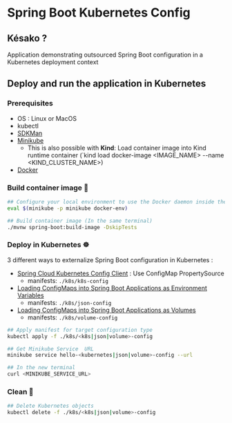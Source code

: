 # Spring Boot Kubernetes Config

## Késako ?
Application demonstrating outsourced Spring Boot configuration in a Kubernetes deployment context

## Deploy and run the application in Kubernetes

### Prerequisites

- OS : Linux or MacOS
- kubectl
- [SDKMan][sdkman-doc-install]
- [Minikube][minikube-doc-install]
    - This is also possible with **Kind**: Load container image into Kind runtime container (`kind load docker-image <IMAGE_NAME> --name <KIND_CLUSTER_NAME>)
- [Docker][docker-doc-install]

### Build container image 🐳

```bash
## Configure your local environment to use the Docker daemon inside the Minikube instance
eval $(minikube -p minikube docker-env)

## Build container image (In the same terminal)
./mvnw spring-boot:build-image -DskipTests
```

### Deploy in Kubernetes ☸️

3 different ways to externalize Spring Boot configuration in Kubernetes :

- [Spring Cloud Kubernetes Config Client][spring-cloud-kubernetes-config] : Use ConfigMap PropertySource
    - manifests: `./k8s/k8s-config`
- [Loading ConfigMaps into Spring Boot Applications as Environment Variables][spring-boot-external-config-json]
    - manifests: `./k8s/json-config`
- [Loading ConfigMaps into Spring Boot Applications as Volumes][spring-boot-external-config-properties-file]
    - manifests: `./k8s/volume-config`

```bash
## Apply manifest for target configuration type
kubectl apply -f ./k8s/<k8s|json|volume>-config

## Get Minikube Service  URL
minikube service hello-<kubernetes|json|volume>-config --url

## In the new terminal
curl <MINIKUBE_SERVICE_URL>
```

### Clean 🧹

```bash
## Delete Kubernetes objects
kubectl delete -f ./k8s/<k8s|json|volume>-config
```

<!-- Links -->
[sdkman-doc-install]: https://sdkman.io/install
[minikube-doc-install]: https://minikube.sigs.k8s.io/docs/start
[docker-doc-install]: https://docs.docker.com/engine/install/
[spring-cloud-kubernetes-config]: https://docs.spring.io/spring-cloud-kubernetes/reference/property-source-config/configmap-propertysource.html
[spring-boot-external-config-json]: https://docs.spring.io/spring-boot/reference/features/external-config.html#features.external-config.application-json
[spring-boot-external-config-properties-file]: https://docs.spring.io/spring-boot/reference/features/external-config.html#features.external-config.files
